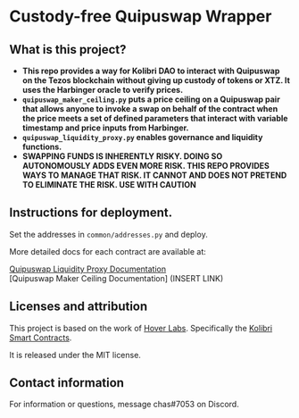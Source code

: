 # Custody-free Quipuswap Wrapper

## What is this project?

* **This repo provides a way for Kolibri DAO to interact with Quipuswap on the Tezos blockchain without giving up custody of tokens or XTZ. It uses the Harbinger oracle to verify prices.**
* **`quipuswap_maker_ceiling.py` puts a price ceiling on a Quipuswap pair that allows anyone to invoke a swap on behalf of the contract when the price meets a set of defined parameters that interact with variable timestamp and price inputs from Harbinger.**
* **`quipuswap_liquidity_proxy.py` enables governance and liquidity functions.**
* **SWAPPING FUNDS IS INHERENTLY RISKY. DOING SO AUTONOMOUSLY ADDS EVEN MORE RISK. THIS REPO PROVIDES WAYS TO MANAGE THAT RISK. IT CANNOT AND DOES NOT PRETEND TO ELIMINATE THE RISK. USE WITH CAUTION**


## Instructions for deployment.

Set the addresses in `common/addresses.py` and deploy.

More detailed docs for each contract are available at:

[Quipuswap Liquidity Proxy Documentation](https://github.com/chasdabigone/Custody-Free-Quipuswap-Wrapper/blob/main/docs/quipuswap_liquidity_proxy.md)<br>
[Quipuswap Maker Ceiling Documentation] (INSERT LINK)

## Licenses and attribution

This project is based on the work of [Hover Labs](https://hover.engineering). Specifically the [Kolibri Smart Contracts](https://github.com/Hover-Labs/kolibri-contracts/tree/master/smart_contracts).<br>

It is released under the MIT license.
                                                                                                                                                                                                                                                                                                                                                                                                                                    
## Contact information

For information or questions, message chas#7053 on Discord.
